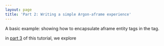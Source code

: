 ```yaml
---
layout: page
title: 'Part 2: Writing a simple Argon-aframe experience'
---
```


A basic example: showing how to encapsulate aframe entity tags in the <ar-scene> tag.


in [part 3](../part3) of this tutorial, we explore
